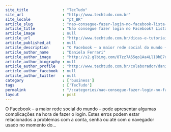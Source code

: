 ```yaml
---
site_title               : "TecTudo"
site_url                 : "http://www.techtudo.com.br"
site_locale              : "pt_BR"
article_slug             : "nao-consegue-fazer-login-no-facebook-lista-tem-problemas-e-solucoes"
article_title            : "Não consegue fazer login no Facebook? Lista tem problemas e soluções"
article_image            : null
article_url              : "http://www.techtudo.com.br/dicas-e-tutoriais/noticia/2016/10/nao-consegue-fazer-login-no-facebook-lista-tem-problemas-e-solucoes.html"
article_published_at     : null
article_description      : "O Facebook – a maior rede social do mundo – pode apresentar algumas complicações na hora de fazer o login. Estes erros podem estar relacionados a problemas com a conta, senha ou até com o navegador usado no momento do..."
article_author_name      : "Daniela Ferrari"
article_author_image     : "http://s2.glbimg.com/8Tzz7A55qo1Aa4LlI8hE7q5JKHg=/30x30/s2.glbimg.com/Rn2YU7L3qht_8YI5DCu38gpeWpo=/0x2:356x358/140x140/s.glbimg.com/po/tt2/f/original/2014/09/25/daniela_ferrari.png"
article_author_biography : null
article_author_profile   : "http://www.techtudo.com.br/colaborador/daniela-ferrari.html"
article_author_facebook  : null
article_author_twitter   : null
category                 : ['business']
tags                     : ['TecTudo']
permalink                : "/:categories/nao-consegue-fazer-login-no-facebook-lista-tem-problemas-e-solucoes/"
layout                   : post
---
```


O Facebook – a maior rede social do mundo – pode apresentar algumas complicações na hora de fazer o login. Estes erros podem estar relacionados a problemas com a conta, senha ou até com o navegador usado no momento do...
